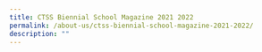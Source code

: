 ```yaml
---
title: CTSS Biennial School Magazine 2021 2022
permalink: /about-us/ctss-biennial-school-magazine-2021-2022/
description: ""
---
```

